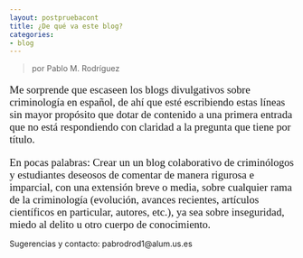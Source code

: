 ```yaml
---
layout: postpruebacont
title: ¿De qué va este blog?
categories:
- blog
---
```

> por Pablo M. Rodríguez

<font face="Times New Roman" style="font-size:19px"> 
<p>Me sorprende que escaseen los blogs divulgativos sobre criminología en español, de ahí que esté escribiendo estas líneas sin mayor propósito que dotar de contenido a una primera entrada que no está respondiendo con claridad a la pregunta que tiene por título.</p></font>

<font face="Times New Roman" style="font-size:19px"> <p>En pocas palabras: Crear un un blog colaborativo de criminólogos y estudiantes deseosos de comentar de manera rigurosa e imparcial, con una extensión breve o media, sobre cualquier rama de la criminología (evolución, avances recientes, artículos científicos en particular, autores, etc.), ya sea sobre inseguridad, miedo al delito u otro cuerpo de conocimiento.</p></font>

<p>Sugerencias y contacto: pabrodrod1@alum.us.es</p>

